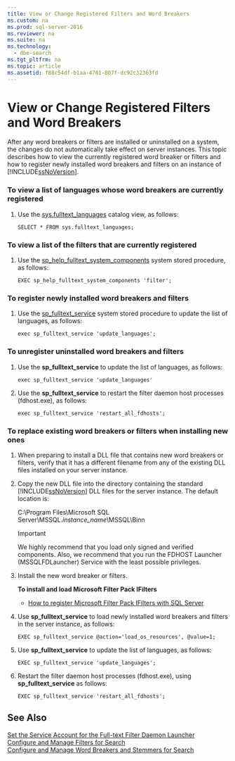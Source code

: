 ```yaml
---
title: View or Change Registered Filters and Word Breakers
ms.custom: na
ms.prod: sql-server-2016
ms.reviewer: na
ms.suite: na
ms.technology: 
  - dbe-search
ms.tgt_pltfrm: na
ms.topic: article
ms.assetid: f88c54df-b1aa-4701-807f-dc92c32363fd
---
```

# View or Change Registered Filters and Word Breakers
  After any word breakers or filters are installed or uninstalled on a system, the changes do not automatically take effect on server instances. This topic describes how to view the currently registered word breaker or filters and how to register newly installed word breakers and filters on an instance of [!INCLUDE[ssNoVersion](../../Topics/TopicNameContainA/includes/ssNoVersion_md.md)].  
  
### To view a list of languages whose word breakers are currently registered  
  
1.  Use the [sys.fulltext_languages](../Topic/sys.fulltext_languages%20\(Transact-SQL\).md) catalog view, as follows:  
  
    ```  
    SELECT * FROM sys.fulltext_languages;   
    ```  
  
### To view a list of the filters that are currently registered  
  
1.  Use the [sp_help_fulltext_system_components](../Topic/sp_help_fulltext_system_components%20\(Transact-SQL\).md) system stored procedure, as follows:  
  
    ```  
    EXEC sp_help_fulltext_system_components 'filter';    
    ```  
  
### To register newly installed word breakers and filters  
  
1.  Use the [sp_fulltext_service](../Topic/sp_fulltext_service%20\(Transact-SQL\).md) system stored procedure to update the list of languages, as follows:  
  
    ```  
    exec sp_fulltext_service 'update_languages';   
    ```  
  
### To unregister uninstalled word breakers and filters  
  
1.  Use the **sp_fulltext_service** to update the list of languages, as follows:  
  
    ```  
    exec sp_fulltext_service 'update_languages'  
    ```  
  
2.  Use the **sp_fulltext_service** to restart the filter daemon host processes (fdhost.exe), as follows:  
  
    ```  
    exec sp_fulltext_service 'restart_all_fdhosts';  
    ```  
  
### To replace existing word breakers or filters when installing new ones  
  
1.  When preparing to install a DLL file that contains new word breakers or filters, verify that it has a different filename from any of the existing DLL files installed on your server instance.  
  
2.  Copy the new DLL file into the directory containing the standard [!INCLUDE[ssNoVersion](../../Topics/TopicNameContainA/includes/ssNoVersion_md.md)] DLL files for the server instance. The default location is:  
  
     C:\Program Files\Microsoft SQL Server\MSSQL.*instance_name*\MSSQL\Binn  
  
    > [!IMPORTANT]  
    >  We highly recommend that you load only signed and verified components. Also, we recommend that you run the FDHOST Launcher (MSSQLFDLauncher) Service with the least possible privileges.  
  
3.  Install the new word breaker or filters.  
  
     **To install and load Microsoft Filter Pack IFilters**  
  
    -   [How to register Microsoft Filter Pack IFilters with SQL Server](http://go.microsoft.com/fwlink/?LinkId=130439)  
  
4.  Use **sp_fulltext_service** to load newly installed word breakers and filters in the server instance, as follows:  
  
    ```  
    EXEC sp_fulltext_service @action='load_os_resources', @value=1;  
    ```  
  
5.  Use **sp_fulltext_service** to update the list of languages, as follows:  
  
    ```  
    EXEC sp_fulltext_service 'update_languages';  
    ```  
  
6.  Restart the filter daemon host processes (fdhost.exe), using **sp_fulltext_service** as follows:  
  
    ```  
    EXEC sp_fulltext_service 'restart_all_fdhosts';   
    ```  
  
## See Also  
 [Set the Service Account for the Full-text Filter Daemon Launcher](../../Topics/TopicNameNotContainA/Set-the-Service-Account-for-the-Full-text-Filter-Daemon-Launcher.md)   
 [Configure and Manage Filters for Search](../../Topics/TopicNameNotContainA/Configure-and-Manage-Filters-for-Search.md)   
 [Configure and Manage Word Breakers and Stemmers for Search](../../Topics/TopicNameNotContainA/Configure-and-Manage-Word-Breakers-and-Stemmers-for-Search.md)  
  
  